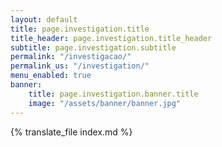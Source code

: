 ```yaml
---
layout: default
title: page.investigation.title
title_header: page.investigation.title_header
subtitle: page.investigation.subtitle
permalink: "/investigacao/"
permalink_us: "/investigation/"
menu_enabled: true
banner:
    title: page.investigation.banner.title
    image: "/assets/banner/banner.jpg"
---
```


{% translate_file index.md %}